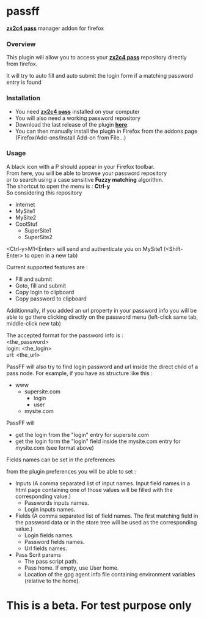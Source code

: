 passff
======

**[zx2c4 pass](http://www.zx2c4.com/projects/password-store/)** manager addon for firefox


### Overview
This plugin will allow you to access your **[zx2c4 pass](http://www.zx2c4.com/projects/password-store/)** repository directly from firefox.

It will try to auto fill and auto submit the login form if a matching password entry is found

### Installation
- You need **[zx2c4 pass](http://www.zx2c4.com/projects/password-store/)** installed on your computer
- You will also need a working password repository
- Download the last release of the plugin **[here](https://github.com/jvenant/passff/releases)**.
- You can then manually install the plugin in Firefox from the addons page (Firefox/Add-ons/Install Add-on from File...)

### Usage
A black icon with a P should appear in your Firefox toolbar.  
From here, you will be able to browse your password repository  
or to search using a case sensitive **Fuzzy matching** algorithm.  
The shortcut to open the menu is : **Ctrl-y**  
So considering this repository
* Internet
 * MySite1
 * MySite2
* CoolStuf
  * SuperSite1
  * SuperSite2

&lt;Ctrl-y&gt;M1&lt;Enter&gt; will send and authenticate you on MySite1 (&lt;Shift-Enter&gt; to open in a new tab)


Current supported features are :
- Fill and submit
- Goto, fill and submit
- Copy login to clipboard
- Copy password to clipboard

Additionnally, if you added an url property in your password info you will be able to go there clicking directly on the password menu (left-click same tab, middle-click new tab)

The accepted format for the password info is :  
&lt;the_password&gt;  
login: &lt;the_login&gt;  
url: &lt;the_url&gt;  

PassFF will also try to find login password and url inside the direct child of a pass node.
For example, if you have as structure like this :
* www
  * supersite.com
    * login
    * user
  * mysite.com

PassFF will 
* get the login from the "login" entry for supersite.com
* get the login form the "login" field inside the mysite.com entry for mysite.com (see format above)  

Fields names can be set in the preferences


from the plugin preferences you will be able to set :
- Inputs (A comma separated list of input names. Input field names in a html page containing one of those values will be filled with the corresponding value.)
  - Passwords inputs names.
  - Login inputs names.
- Fields (A comma separated list of field names. The first matching field in the password data or in the store tree will be used as the corresponding value.)
  - Login fields names.
  - Password fields names.
  - Url fields names.
- Pass Scrit params
  - The pass script path.
  - Pass home. If empty, use User home.
  - Location of the gpg agent info file containing environment variables (relative to the home).

This is a beta. For test purpose only
=========
